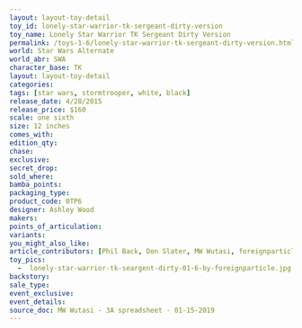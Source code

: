 ```yaml
---
layout: layout-toy-detail 
toy_id: lonely-star-warrior-tk-sergeant-dirty-version
toy_name: Lonely Star Warrior TK Sergeant Dirty Version
permalink: /toys-1-6/lonely-star-warrior-tk-sergeant-dirty-version.html
world: Star Wars Alternate
world_abr: SWA
character_base: TK
layout: layout-toy-detail
categories: 
tags: [star wars, stormtrooper, white, black]
release_date: 4/28/2015
release_price: $160 
scale: one sixth
size: 12 inches
comes_with: 
edition_qty: 
chase: 
exclusive: 
secret_drop: 
sold_where: 
bamba_points: 
packaging_type: 
product_code: 0TP6
designer: Ashley Wood
makers: 
points_of_articulation: 
variants: 
you_might_also_like: 
article_contributors: [Phil Back, Don Slater, MW Wutasi, foreignparticle]
toy_pics: 
  -  lonely-star-warrior-tk-seargent-dirty-01-6-by-foreignparticle.jpg
backstory: 
sale_type: 
event_exclusive: 
event_details: 
source_doc: MW Wutasi - 3A spreadsheet - 01-15-2019
---
```

